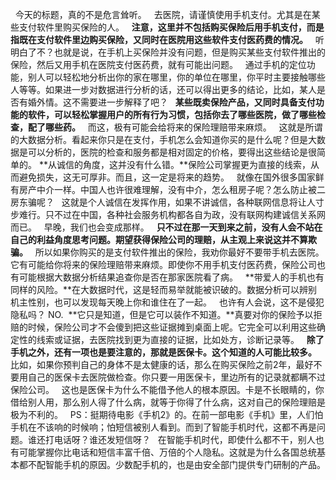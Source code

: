  
今天的标题，真的不是危言耸听。
 
去医院，请谨慎使用手机支付。尤其是在某些支付软件里购买保险的人。
 
**注意，这里并不包括购买保险后用手机支付，而是指既在支付软件里边购买保险，又同时在医院用这些软件支付医药费的情况。**
 
听明白了不？也就是说，在手机上买保险并没有问题，但是购买某些支付软件推出的保险，然后又用手机在医院支付医药费，就有可能出问题。
 
通过手机的定位功能，别人可以轻松地分析出你的家在哪里，你的单位在哪里，你平时主要接触哪些人等等。如果进一步对数据进行分析的话，还可以得出更多的结论，比如，某人是否有婚外情。这不需要进一步解释了吧？
 
**某些既卖保险产品，又同时具备支付功能的软件，可以轻松掌握用户的所有行为习惯，包括你去了哪些医院，做了哪些检查，配了哪些药。**
 
而这，极有可能会给将来的保险理赔带来麻烦。
 
这就是所谓的大数据分析。看起来你只是在支付，手机怎么会知道你买的是什么呢？但是大数据是可以分析的，医院的检查和服务都是相对固定的价格，要得出这些结论是很简单的。
**从诚信的角度，这并没有什么错。**保险公司掌握更为直接的线索，从而避免损失，这无可厚非。而且，这一定是将来的趋势。
 
就像在国外很多国家鲜有房产中介一样。中国人也许很难理解，没有中介，怎么租房子呢？怎么防止被二房东骗呢？
 
这就是个人诚信在发挥作用，如果不讲诚信，各种联网信息将让人寸步难行。只不过在中国，各种社会服务机构都各自为政，没有联网构建诚信关系网而已。
 
早晚，我们也会变成那样。
 
**只不过在那一天到来之前，没有人会不站在自己的利益角度思考问题。期望获得保险公司的理赔，从主观上来说这并不算欺骗。**
 
所以如果你购买的是支付软件推出的保险，我劝你最好不要带手机去医院。它有可能给你将来的保险理赔带来麻烦。即使你不用手机支付医药费，保险公司也有可能根据大数据分析结果追查你是否在那家医院看了病。
 
**带爱人的手机也有同样的风险。**在大数据时代，这是轻而易举就能被识破的。数据分析可以辨别机主性别，也可以发现每天晚上你和谁住在了一起。
 
也许有人会说，这不是侵犯隐私吗？
NO.  **它只是知道，但是它可以装作不知道。**真要对你的保险予以拒赔的时候，保险公司才不会傻到把这些证据摊到桌面上呢。它完全可以利用这些确定性的线索或证据，去医院找到更为直接的证据，比如处方，诊断记录等。
 
**除了手机之外，还有一项也是要注意的，那就是医保卡。这个知道的人可能比较多。**
 
比如，如果你预判自己的身体不是太健康的话，那么在购买保险之前2年，最好不要用自己的医保卡去医院做检查。你只要一用医保卡，里边所有的记录就都瞒不过保险公司。
 
这也是医保卡为什么不能借予他人的根本原因。卡是不长眼睛的，你借给别人用，那么别人得了什么病，就等于你得了什么病，这对自己的保险理赔是极为不利的。
 
PS：挺期待电影《手机2》的。在前一部电影《手机》里，人们怕手机在不该响的时候响；怕短信被别人看到。而到了智能手机时代，这都不再是问题。谁还打电话呀？谁还发短信呀？
 
在智能手机时代，即使什么都不干，别人也有可能掌握你比电话和短信丰富千倍、万倍的个人隐私。这就是为什么各国总统基本都不配智能手机的原因。少数配手机的，也是由安全部门提供专门研制的产品。